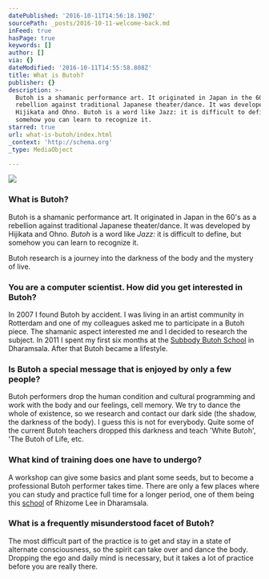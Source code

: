 ```yaml
---
datePublished: '2016-10-11T14:56:18.190Z'
sourcePath: _posts/2016-10-11-welcome-back.md
inFeed: true
hasPage: true
keywords: []
author: []
via: {}
dateModified: '2016-10-11T14:55:58.808Z'
title: What is Butoh?
publisher: {}
description: >-
  Butoh is a shamanic performance art. It originated in Japan in the 60’s as a
  rebellion against traditional Japanese theater/dance. It was developed by
  Hijikata and Ohno. Butoh is a word like Jazz: it is difficult to define, but
  somehow you can learn to recognize it.
starred: true
url: what-is-butoh/index.html
_context: 'http://schema.org'
_type: MediaObject

---
```

![](https://the-grid-user-content.s3-us-west-2.amazonaws.com/18e3ff51-cad9-47af-904a-e1dd6bc0e3fa.jpg)

### What is Butoh?

Butoh is a shamanic performance art. It originated in Japan in the 60's as a rebellion against traditional Japanese theater/dance. It was developed by Hijikata and Ohno. _Butoh_ is a word like _Jazz:_ it is difficult to define, but somehow you can learn to recognize it.

Butoh research is a journey into the darkness of the body and the mystery of live.

### You are a computer scientist. How did you get interested in Butoh?

In 2007 I found Butoh by accident. I was living in an artist community in Rotterdam and one of my colleagues asked me to participate in a Butoh piece. The shamanic aspect interested me and I decided to research the subject. In 2011 I spent my first six months at the [Subbody Butoh School][0] in Dharamsala. After that Butoh became a lifestyle.

### Is Butoh a special message that is enjoyed by only a few people?

Butoh performers drop the human condition and cultural programming and work with the body and our feelings, cell memory. We try to dance the whole of existence, so we research and contact our dark side (the shadow, the darkness of the body). I guess this is not for everybody. Quite some of the current Butoh teachers dropped this darkness and teach 'White Butoh', 'The Butoh of Life, etc.

### What kind of training does one have to undergo?

A workshop can give some basics and plant some seeds, but to become a professional Butoh performer takes time. There are only a few places where you can study and practice full time for a longer period, one of them being this [school][0] of Rhizome Lee in Dharamsala.

### What is a frequently misunderstood facet of Butoh?

The most difficult part of the practice is to get and stay in a state of alternate consciousness, so the spirit can take over and dance the body. Dropping the ego and daily mind is necessary, but it takes a lot of practice before you are really there.

[0]: http://subbody.net/